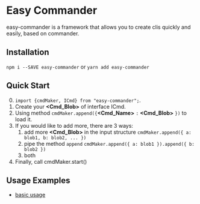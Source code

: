 # Easy Commander

easy-commander is a framework that allows you to create clis quickly and easily, based on commander.

## Installation

`npm i --SAVE easy-commander` or `yarn add easy-commander`

## Quick Start

0. `import {cmdMaker, ICmd} from "easy-commander";`.
1. Create your **<Cmd_Blob>** of interface ICmd.
2. Using method `cmdMaker.append({`**<Cmd_Name>** `:` **<Cmd_Blob>** `})` to load it.
3. If you would like to add more, there are 3 ways:
    1. add more **<Cmd_Blob>** in the input structure
    `cmdMaker.append({ a: blob1, b: blob2, ... })`
    2. pipe the method `append`
    `cmdMaker.append({ a: blob1 }).append({ b: blob2 })`
    3. both
4. Finally, call cmdMaker.start()

## Usage Examples

- [basic usage](./example/cli.ts)
